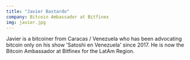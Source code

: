 ```yaml
---
title: "Javier Bastardo"
company: Bitcoin Ambassador at Bitfinex
img: javier.jpg
---
```


Javier is a bitcoiner from Caracas / Venezuela who has been advocating bitcoin only on his show 'Satoshi en Venezuela' since 2017. He is now the Bitcoin Ambassador at Bitfinex for the LatAm Region.

